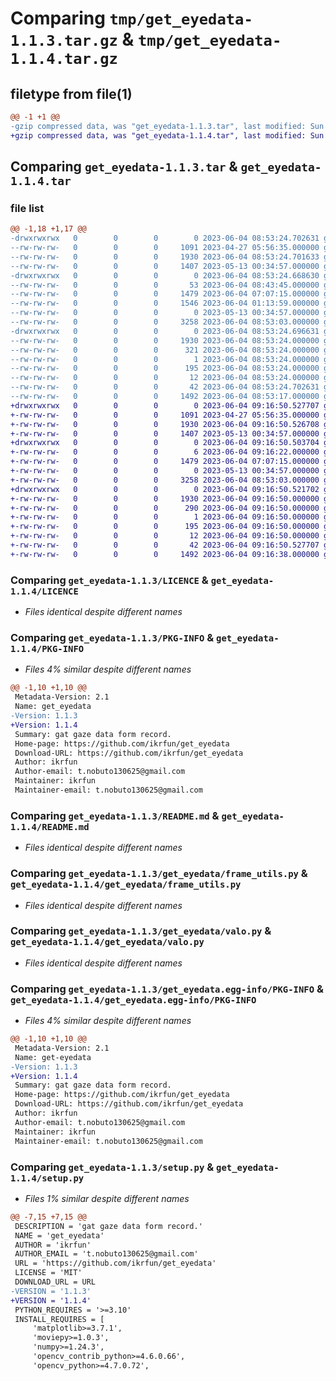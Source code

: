 # Comparing `tmp/get_eyedata-1.1.3.tar.gz` & `tmp/get_eyedata-1.1.4.tar.gz`

## filetype from file(1)

```diff
@@ -1 +1 @@
-gzip compressed data, was "get_eyedata-1.1.3.tar", last modified: Sun Jun  4 08:53:24 2023, max compression
+gzip compressed data, was "get_eyedata-1.1.4.tar", last modified: Sun Jun  4 09:16:50 2023, max compression
```

## Comparing `get_eyedata-1.1.3.tar` & `get_eyedata-1.1.4.tar`

### file list

```diff
@@ -1,18 +1,17 @@
-drwxrwxrwx   0        0        0        0 2023-06-04 08:53:24.702631 get_eyedata-1.1.3/
--rw-rw-rw-   0        0        0     1091 2023-04-27 05:56:35.000000 get_eyedata-1.1.3/LICENCE
--rw-rw-rw-   0        0        0     1930 2023-06-04 08:53:24.701633 get_eyedata-1.1.3/PKG-INFO
--rw-rw-rw-   0        0        0     1407 2023-05-13 00:34:57.000000 get_eyedata-1.1.3/README.md
-drwxrwxrwx   0        0        0        0 2023-06-04 08:53:24.668630 get_eyedata-1.1.3/get_eyedata/
--rw-rw-rw-   0        0        0       53 2023-06-04 08:43:45.000000 get_eyedata-1.1.3/get_eyedata/__init__.py
--rw-rw-rw-   0        0        0     1479 2023-06-04 07:07:15.000000 get_eyedata-1.1.3/get_eyedata/frame_utils.py
--rw-rw-rw-   0        0        0     1546 2023-06-04 01:13:59.000000 get_eyedata-1.1.3/get_eyedata/make_eyedataset.py
--rw-rw-rw-   0        0        0        0 2023-05-13 00:34:57.000000 get_eyedata-1.1.3/get_eyedata/ow2.py
--rw-rw-rw-   0        0        0     3258 2023-06-04 08:53:03.000000 get_eyedata-1.1.3/get_eyedata/valo.py
-drwxrwxrwx   0        0        0        0 2023-06-04 08:53:24.696631 get_eyedata-1.1.3/get_eyedata.egg-info/
--rw-rw-rw-   0        0        0     1930 2023-06-04 08:53:24.000000 get_eyedata-1.1.3/get_eyedata.egg-info/PKG-INFO
--rw-rw-rw-   0        0        0      321 2023-06-04 08:53:24.000000 get_eyedata-1.1.3/get_eyedata.egg-info/SOURCES.txt
--rw-rw-rw-   0        0        0        1 2023-06-04 08:53:24.000000 get_eyedata-1.1.3/get_eyedata.egg-info/dependency_links.txt
--rw-rw-rw-   0        0        0      195 2023-06-04 08:53:24.000000 get_eyedata-1.1.3/get_eyedata.egg-info/requires.txt
--rw-rw-rw-   0        0        0       12 2023-06-04 08:53:24.000000 get_eyedata-1.1.3/get_eyedata.egg-info/top_level.txt
--rw-rw-rw-   0        0        0       42 2023-06-04 08:53:24.702631 get_eyedata-1.1.3/setup.cfg
--rw-rw-rw-   0        0        0     1492 2023-06-04 08:53:17.000000 get_eyedata-1.1.3/setup.py
+drwxrwxrwx   0        0        0        0 2023-06-04 09:16:50.527707 get_eyedata-1.1.4/
+-rw-rw-rw-   0        0        0     1091 2023-04-27 05:56:35.000000 get_eyedata-1.1.4/LICENCE
+-rw-rw-rw-   0        0        0     1930 2023-06-04 09:16:50.526708 get_eyedata-1.1.4/PKG-INFO
+-rw-rw-rw-   0        0        0     1407 2023-05-13 00:34:57.000000 get_eyedata-1.1.4/README.md
+drwxrwxrwx   0        0        0        0 2023-06-04 09:16:50.503704 get_eyedata-1.1.4/get_eyedata/
+-rw-rw-rw-   0        0        0        6 2023-06-04 09:16:22.000000 get_eyedata-1.1.4/get_eyedata/__init__.py
+-rw-rw-rw-   0        0        0     1479 2023-06-04 07:07:15.000000 get_eyedata-1.1.4/get_eyedata/frame_utils.py
+-rw-rw-rw-   0        0        0        0 2023-05-13 00:34:57.000000 get_eyedata-1.1.4/get_eyedata/ow2.py
+-rw-rw-rw-   0        0        0     3258 2023-06-04 08:53:03.000000 get_eyedata-1.1.4/get_eyedata/valo.py
+drwxrwxrwx   0        0        0        0 2023-06-04 09:16:50.521702 get_eyedata-1.1.4/get_eyedata.egg-info/
+-rw-rw-rw-   0        0        0     1930 2023-06-04 09:16:50.000000 get_eyedata-1.1.4/get_eyedata.egg-info/PKG-INFO
+-rw-rw-rw-   0        0        0      290 2023-06-04 09:16:50.000000 get_eyedata-1.1.4/get_eyedata.egg-info/SOURCES.txt
+-rw-rw-rw-   0        0        0        1 2023-06-04 09:16:50.000000 get_eyedata-1.1.4/get_eyedata.egg-info/dependency_links.txt
+-rw-rw-rw-   0        0        0      195 2023-06-04 09:16:50.000000 get_eyedata-1.1.4/get_eyedata.egg-info/requires.txt
+-rw-rw-rw-   0        0        0       12 2023-06-04 09:16:50.000000 get_eyedata-1.1.4/get_eyedata.egg-info/top_level.txt
+-rw-rw-rw-   0        0        0       42 2023-06-04 09:16:50.527707 get_eyedata-1.1.4/setup.cfg
+-rw-rw-rw-   0        0        0     1492 2023-06-04 09:16:38.000000 get_eyedata-1.1.4/setup.py
```

### Comparing `get_eyedata-1.1.3/LICENCE` & `get_eyedata-1.1.4/LICENCE`

 * *Files identical despite different names*

### Comparing `get_eyedata-1.1.3/PKG-INFO` & `get_eyedata-1.1.4/PKG-INFO`

 * *Files 4% similar despite different names*

```diff
@@ -1,10 +1,10 @@
 Metadata-Version: 2.1
 Name: get_eyedata
-Version: 1.1.3
+Version: 1.1.4
 Summary: gat gaze data form record.
 Home-page: https://github.com/ikrfun/get_eyedata
 Download-URL: https://github.com/ikrfun/get_eyedata
 Author: ikrfun
 Author-email: t.nobuto130625@gmail.com
 Maintainer: ikrfun
 Maintainer-email: t.nobuto130625@gmail.com
```

### Comparing `get_eyedata-1.1.3/README.md` & `get_eyedata-1.1.4/README.md`

 * *Files identical despite different names*

### Comparing `get_eyedata-1.1.3/get_eyedata/frame_utils.py` & `get_eyedata-1.1.4/get_eyedata/frame_utils.py`

 * *Files identical despite different names*

### Comparing `get_eyedata-1.1.3/get_eyedata/valo.py` & `get_eyedata-1.1.4/get_eyedata/valo.py`

 * *Files identical despite different names*

### Comparing `get_eyedata-1.1.3/get_eyedata.egg-info/PKG-INFO` & `get_eyedata-1.1.4/get_eyedata.egg-info/PKG-INFO`

 * *Files 4% similar despite different names*

```diff
@@ -1,10 +1,10 @@
 Metadata-Version: 2.1
 Name: get-eyedata
-Version: 1.1.3
+Version: 1.1.4
 Summary: gat gaze data form record.
 Home-page: https://github.com/ikrfun/get_eyedata
 Download-URL: https://github.com/ikrfun/get_eyedata
 Author: ikrfun
 Author-email: t.nobuto130625@gmail.com
 Maintainer: ikrfun
 Maintainer-email: t.nobuto130625@gmail.com
```

### Comparing `get_eyedata-1.1.3/setup.py` & `get_eyedata-1.1.4/setup.py`

 * *Files 1% similar despite different names*

```diff
@@ -7,15 +7,15 @@
 DESCRIPTION = 'gat gaze data form record.'
 NAME = 'get_eyedata'
 AUTHOR = 'ikrfun'
 AUTHOR_EMAIL = 't.nobuto130625@gmail.com'
 URL = 'https://github.com/ikrfun/get_eyedata'
 LICENSE = 'MIT'
 DOWNLOAD_URL = URL
-VERSION = '1.1.3'
+VERSION = '1.1.4'
 PYTHON_REQUIRES = '>=3.10'
 INSTALL_REQUIRES = [
     'matplotlib>=3.7.1',
     'moviepy>=1.0.3',
     'numpy>=1.24.3',
     'opencv_contrib_python>=4.6.0.66',
     'opencv_python>=4.7.0.72',
```

